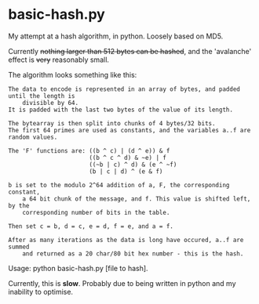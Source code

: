 # basic-hash.py

My attempt at a hash algorithm, in python. Loosely based on MD5.

Currently ~~nothing larger than 512 bytes can be hashed~~, and the 'avalanche' effect is ~~very~~ reasonably small.

The algorithm looks something like this:
```
The data to encode is represented in an array of bytes, and padded until the length is 
	divisible by 64.
It is padded with the last two bytes of the value of its length.

The bytearray is then split into chunks of 4 bytes/32 bits. 
The first 64 primes are used as constants, and the variables a..f are random values.

The 'F' functions are: ((b ^ c) | (d ^ e)) & f
                       ((b ^ c ^ d) & ~e) | f
                       ((~b | c) ^ d) & (e ^ ~f)
                       (b | c | d) ^ (e & f)

b is set to the modulo 2^64 addition of a, F, the corresponding constant, 
	a 64 bit chunk of the message, and f. This value is shifted left, by the 
	corresponding number of bits in the table.

Then set c = b, d = c, e = d, f = e, and a = f.

After as many iterations as the data is long have occured, a..f are summed 
	and returned as a 20 char/80 bit hex number - this is the hash.
```

Usage: python basic-hash.py [file to hash].

Currently, this is **slow**. Probably due to being written in python and my inability to optimise.